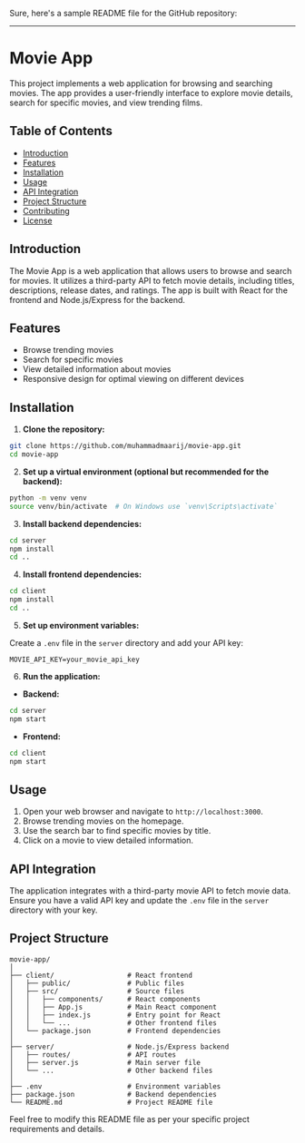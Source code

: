 Sure, here's a sample README file for the GitHub repository:

---

# Movie App

This project implements a web application for browsing and searching movies. The app provides a user-friendly interface to explore movie details, search for specific movies, and view trending films.

## Table of Contents

- [Introduction](#introduction)
- [Features](#features)
- [Installation](#installation)
- [Usage](#usage)
- [API Integration](#api-integration)
- [Project Structure](#project-structure)
- [Contributing](#contributing)
- [License](#license)

## Introduction

The Movie App is a web application that allows users to browse and search for movies. It utilizes a third-party API to fetch movie details, including titles, descriptions, release dates, and ratings. The app is built with React for the frontend and Node.js/Express for the backend.

## Features

- Browse trending movies
- Search for specific movies
- View detailed information about movies
- Responsive design for optimal viewing on different devices

## Installation

1. **Clone the repository:**

```bash
git clone https://github.com/muhammadmaarij/movie-app.git
cd movie-app
```

2. **Set up a virtual environment (optional but recommended for the backend):**

```bash
python -m venv venv
source venv/bin/activate  # On Windows use `venv\Scripts\activate`
```

3. **Install backend dependencies:**

```bash
cd server
npm install
cd ..
```

4. **Install frontend dependencies:**

```bash
cd client
npm install
cd ..
```

5. **Set up environment variables:**

Create a `.env` file in the `server` directory and add your API key:

```
MOVIE_API_KEY=your_movie_api_key
```

6. **Run the application:**

- **Backend:**

```bash
cd server
npm start
```

- **Frontend:**

```bash
cd client
npm start
```

## Usage

1. Open your web browser and navigate to `http://localhost:3000`.
2. Browse trending movies on the homepage.
3. Use the search bar to find specific movies by title.
4. Click on a movie to view detailed information.

## API Integration

The application integrates with a third-party movie API to fetch movie data. Ensure you have a valid API key and update the `.env` file in the `server` directory with your key.

## Project Structure

```
movie-app/
│
├── client/                  # React frontend
│   ├── public/              # Public files
│   ├── src/                 # Source files
│   │   ├── components/      # React components
│   │   ├── App.js           # Main React component
│   │   ├── index.js         # Entry point for React
│   │   └── ...              # Other frontend files
│   └── package.json         # Frontend dependencies
│
├── server/                  # Node.js/Express backend
│   ├── routes/              # API routes
│   ├── server.js            # Main server file
│   └── ...                  # Other backend files
│
├── .env                     # Environment variables
├── package.json             # Backend dependencies
└── README.md                # Project README file
```


Feel free to modify this README file as per your specific project requirements and details.
